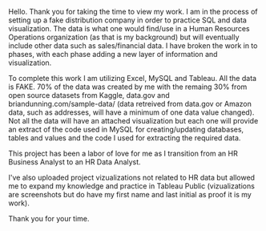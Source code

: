 Hello. Thank you for taking the time to view my work. I am in the process of setting up a fake distribution company in order to practice SQL and data visualization. The data is what one would find/use in a Human Resources Operations organization (as that is my background) but will eventually include other data such as sales/financial data. I have broken the work in to phases, with each phase adding a new layer of information and visualization.

To complete this work I am utilizing Excel, MySQL and Tableau. All the data is FAKE. 70% of the data was created by me with the remaing 30% from open source datasets from Kaggle, data.gov and briandunning.com/sample-data/ (data retreived from data.gov or Amazon data, such as addresses, will have a minimum of one data value changed). Not all the data will have an attached visualization but each one will provide an extract of the code used in MySQL for creating/updating databases, tables and values and the code I used for extracting the required data. 

This project has been a labor of love for me as I transition from an HR Business Analyst to an HR Data Analyst. 

I've also uploaded project vizualizations not related to HR data but allowed me to expand my knowledge and practice in Tableau Public (vizualizations are screenshots but do have my first name and last initial as proof it is my work).

Thank you for your time. 
